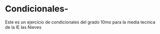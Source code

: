 # Condicionales-
Este es un ejercicio de condicionales del grado 10mo para la media tecnica de la IE las Nieves 
